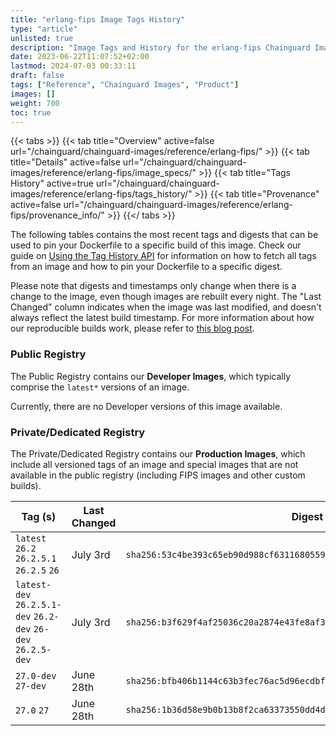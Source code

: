 ```yaml
---
title: "erlang-fips Image Tags History"
type: "article"
unlisted: true
description: "Image Tags and History for the erlang-fips Chainguard Image"
date: 2023-06-22T11:07:52+02:00
lastmod: 2024-07-03 00:33:11
draft: false
tags: ["Reference", "Chainguard Images", "Product"]
images: []
weight: 700
toc: true
---
```


{{< tabs >}}
{{< tab title="Overview" active=false url="/chainguard/chainguard-images/reference/erlang-fips/" >}}
{{< tab title="Details" active=false url="/chainguard/chainguard-images/reference/erlang-fips/image_specs/" >}}
{{< tab title="Tags History" active=true url="/chainguard/chainguard-images/reference/erlang-fips/tags_history/" >}}
{{< tab title="Provenance" active=false url="/chainguard/chainguard-images/reference/erlang-fips/provenance_info/" >}}
{{</ tabs >}}

The following tables contains the most recent tags and digests that can be used to pin your Dockerfile to a specific build of this image. Check our guide on [Using the Tag History API](/chainguard/chainguard-images/using-the-tag-history-api/) for information on how to fetch all tags from an image and how to pin your Dockerfile to a specific digest.

Please note that digests and timestamps only change when there is a change to the image, even though images are rebuilt every night. The "Last Changed" column indicates when the image was last modified, and doesn't always reflect the latest build timestamp. For more information about how our reproducible builds work, please refer to [this blog post](https://www.chainguard.dev/unchained/reproducing-chainguards-reproducible-image-builds).

### Public Registry
The Public Registry contains our **Developer Images**, which typically comprise the `latest*` versions of an image.

Currently, there are no Developer versions of this image available.

### Private/Dedicated Registry
The Private/Dedicated Registry contains our **Production Images**, which include all versioned tags of an image and special images that are not available in the public registry (including FIPS images and other custom builds).

| Tag (s)                                                       | Last Changed | Digest                                                                    |
|---------------------------------------------------------------|--------------|---------------------------------------------------------------------------|
|  `latest` `26.2` `26.2.5.1` `26.2.5` `26`                     | July 3rd     | `sha256:53c4be393c65eb90d988cf631168055954acd1b5268c9d9112e42e8605bd1f7a` |
|  `latest-dev` `26.2.5.1-dev` `26.2-dev` `26-dev` `26.2.5-dev` | July 3rd     | `sha256:b3f629f4af25036c20a2874e43fe8af3c071718e15bed3fab223e2e880cca85d` |
|  `27.0-dev` `27-dev`                                          | June 28th    | `sha256:bfb406b1144c63b3fec76ac5d96ecdbfad48953e0ecbb5702ade6863915ffcc2` |
|  `27.0` `27`                                                  | June 28th    | `sha256:1b36d58e9b0b13b8f2ca63373550dd4d7246dc8048aa43bb159a2d0dae041908` |

